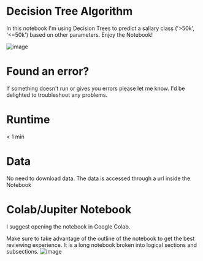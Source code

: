 # Decision Tree Algorithm

In this notebook I'm using Decision Trees to predict a sallary class ('>50k', '<=50k') based on other parameters. Enjoy the Notebook!

![image](https://user-images.githubusercontent.com/59128920/154655450-ea889db2-8f55-4556-8abd-ff3f7e70cf4d.png)

# Found an error?
If something doesn't run or gives you errors please let me know. I'd be delighted to troubleshoot any problems.

# Runtime
< 1 min

# Data
No need to download data. The data is accessed through a url inside the Notebook

# Colab/Jupiter Notebook
I suggest opening the notebook in Google Colab. 

Make sure to take advantage of the outline of the notebook to get the best reviewing experience. It is a long notebook broken into logical sections and subsections. 
![image](https://user-images.githubusercontent.com/59128920/154656926-6da829a9-049a-4a21-8596-2e02f2b783c6.png)

